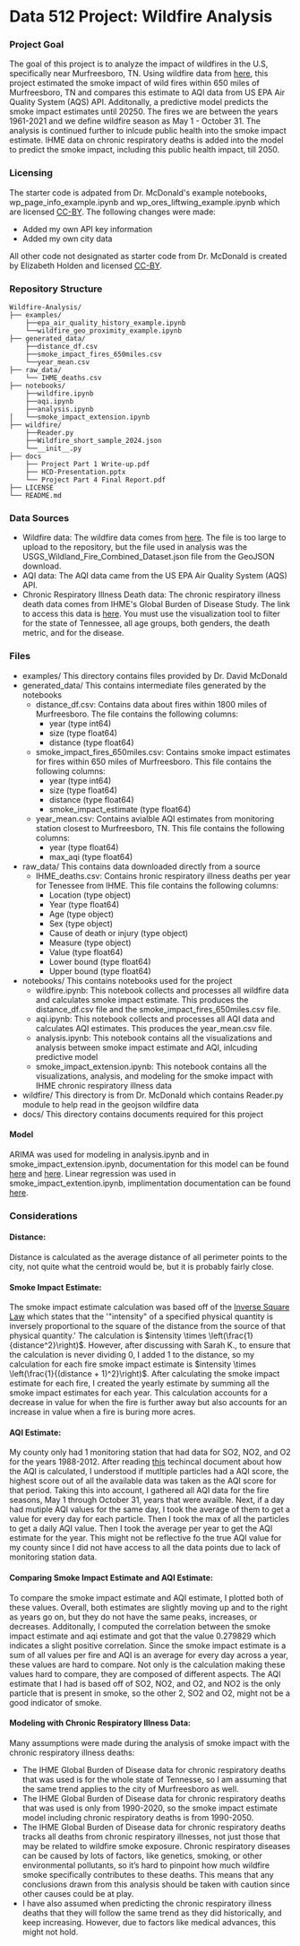 # Data 512 Project: Wildfire Analysis

### Project Goal

The goal of this project is to analyze the impact of wildfires in the U.S, specifically near Murfreesboro, TN. Using wildfire data from [here](https://www.sciencebase.gov/catalog/item/61aa537dd34eb622f699df81), this project estimated the smoke impact of wild fires within 650 miles of Murfreesboro, TN and compares this estimate to AQI data from US EPA Air Quality System (AQS) API. Additonally, a predictive model predicts the smoke impact estimates until 20250. The fires we are between the years 1961-2021 and we define wildfire season as May 1 - October 31. The analysis is continued further to inlcude public health into the smoke impact estimate. IHME data on chronic respiratory deaths is added into the model to predict the smoke impact, including this public health impact, till 2050.

### Licensing
The starter code is adpated from Dr. McDonald's example notebooks, wp_page_info_example.ipynb and wp_ores_liftwing_example.ipynb which are licensed [CC-BY](https://creativecommons.org/licenses/by/4.0/). The following changes were made:
- Added my own API key information
- Added my own city data

All other code not designated as starter code from Dr. McDonald is created by Elizabeth Holden and licensed [CC-BY](https://creativecommons.org/licenses/by/4.0/).

### Repository Structure

```plaintext
Wildfire-Analysis/
├── examples/
    ├──epa_air_quality_history_example.ipynb
    └──wildfire_geo_proximity_example.ipynb
├── generated_data/
    ├──distance_df.csv
    ├──smoke_impact_fires_650miles.csv
    └──year_mean.csv
├── raw_data/
    └── IHME_deaths.csv
├── notebooks/
    ├──wildfire.ipynb
    ├──aqi.ipynb
    ├──analysis.ipynb
│   └──smoke_impact_extension.ipynb
├── wildfire/
    ├──Reader.py
    ├──Wildfire_short_sample_2024.json
    └──__init__.py
├── docs
    ├── Project Part 1 Write-up.pdf
    ├── HCD-Presentation.pptx
    └── Project Part 4 Final Report.pdf
├── LICENSE
└── README.md
```
### Data Sources
- Wildfire data: The wildfire data comes from [here](https://www.sciencebase.gov/catalog/item/61aa537dd34eb622f699df81). The file is too large to upload to the repository, but the file used in analysis was the USGS_Wildland_Fire_Combined_Dataset.json file from the GeoJSON download.
- AQI data: The AQI data came from the US EPA Air Quality System (AQS) API.
- Chronic Respiratory Illness Death data: The chronic respiratory illness death data comes from IHME's Global Burden of Disease Study. The link to access this data is [here](https://vizhub.healthdata.org/gbd-compare/). You must use the visualization tool to filter for the state of Tennessee, all age groups, both genders, the death metric, and for the disease.

### Files
- examples/ This directory contains files provided by Dr. David McDonald
- generated_data/ This contains intermediate files generated by the notebooks
    - distance_df.csv: Contains data about fires within 1800 miles of Murfreesboro. The file contains the following columns:
        - year (type int64)
        - size (type float64)
        - distance (type float64)
    - smoke_impact_fires_650miles.csv: Contains smoke impact estimates for fires within 650 miles of Murfreesboro. This file contains the following columns:
        - year (type int64)
        - size (type float64)
        - distance (type float64)
        - smoke_impact_estimate (type float64)
    - year_mean.csv: Contains avialble AQI estimates from monitoring station closest to Murfreesboro, TN. This file contains the following columns:
        - year (type float64)
        - max_aqi (type float64)
- raw_data/ This contains data downloaded directly from a source
    - IHME_deaths.csv: Contains hronic respiratory illness deaths per year for Tenessee from IHME. This file contains the following columns:
        - Location (type object)
        - Year (type float64)
        - Age (type object)
        - Sex (type object)
        - Cause of death or injury (type object)
        - Measure (type object)
        - Value (type float64)
        - Lower bound (type float64)
        - Upper bound (type float64)
- notebooks/ This contains notebooks used for the project
    - wildfire.ipynb: This notebook collects and processes all wildfire data and calculates smoke impact estimate. This produces the distance_df.csv file and the smoke_impact_fires_650miles.csv file.
    - aqi.ipynb: This notebook collects and processes all AQI data and calculates AQI estimates. This produces the year_mean.csv file.
    - analysis.ipynb: This notebook contains all the visualizations and analysis between smoke impact estimate and AQI, inlcuding predictive model
    - smoke_impact_extension.ipynb: This notebook contains all the visualizations, analysis, and modeling for the smoke impact with IHME chronic respiratory illness data
- wildfire/ This directory is from Dr. McDonald which contains Reader.py module to help read in the geojson wildfire data
- docs/ This directory contains documents required for this project

#### Model
ARIMA was used for modeling in analysis.ipynb and in smoke_impact_extension.ipynb, documentation for this model can be found [here](https://en.wikipedia.org/wiki/Autoregressive_integrated_moving_average) and [here](https://www.statsmodels.org/stable/generated/statsmodels.tsa.arima.model.ARIMA.html). Linear regression was used in smoke_impact_extention.ipynb, implimentation documentation can be found [here](https://scikit-learn.org/1.5/modules/generated/sklearn.linear_model.LinearRegression.html).


### Considerations
#### Distance:
Distance is calculated as the average distance of all perimeter points to the city, not quite what the centroid would be, but it is probably fairly close.
#### Smoke Impact Estimate:
The smoke impact estimate calculation was based off of the [Inverse Square Law](https://en.wikipedia.org/wiki/Inverse-square_law) which states that the '"intensity" of a specified physical quantity is inversely proportional to the square of the distance from the source of that physical quantity.' The calculation is $intensity \times \left(\frac{1}{distance^2}\right)$. However, after discussing with Sarah K., to ensure that the calculation is never dividing 0, I added 1 to the distance, so my calculation for each fire smoke impact estimate is $intensity \times \left(\frac{1}{(distance + 1)^2}\right)$. After calculating the smoke impact estimate for each fire, I created the yearly estimate by summing all the smoke impact estimates for each year. This calculation accounts for a decrease in value for when the fire is further away but also accounts for an increase in value when a fire is buring more acres.
#### AQI Estimate:
My county only had 1 monitoring station that had data for SO2, NO2, and O2 for the years 1988-2012. After reading [this](https://document.airnow.gov/technical-assistance-document-for-the-reporting-of-daily-air-quailty.pdf) techincal document about how the AQI is calculated, I understood if mutltiple particles had a AQI score, the highest score out of all the available data was taken as the AQI score for that period. Taking this into account, I gathered all AQI data for the fire seasons, May 1 through October 31, years that were availble. Next, if a day had mutiple AQI values for the same day, I took the average of them to get a value for every day for each particle. Then I took the max of all the particles to get a daily AQI value. Then I took the average per year to get the AQI estimate for the year. This might not be reflective fo the true AQI value for my county since I did not have access to all the data points due to lack of monitoring station data.
#### Comparing Smoke Impact Estimate and AQI Estimate:
To compare the smoke impact estimate and AQI estimate, I plotted both of these values. Overall, both estimates are slightly moving up and to the right as years go on, but they do not have the same peaks, increases, or decreases. Additonally, I computed the correlation between the smoke impact estimate and aqi estimate and got that the value 0.279829 which indicates a slight positive correlation. Since the smoke impact estimate is a sum of all values per fire and AQI is an average for every day across a year, these values are hard to compare. Not only is the calculation making these values hard to compare, they are composed of different aspects. The AQI estimate that I had is based off of SO2, NO2, and O2, and NO2 is the only particle that is present in smoke, so the other 2, SO2 and O2, might not be a good indicator of smoke.
#### Modeling with Chronic Respiratory Illness Data:
Many assumptions were made during the analysis of smoke impact with the chronic respiratory illness deaths:
- The IHME Global Burden of Disease data for chronic respiratory deaths that was used is for the whole state of Tennesse, so I am assuming that the same trend applies to the city of Murfreesboro as well.
- The IHME Global Burden of Disease data for chronic respiratory deaths that was used is only from 1990-2020, so the smoke impact estimate model including chronic respiratory deaths is from 1990-2050.
- The IHME Global Burden of Disease data for chronic respiratory deaths tracks all deaths from chronic respiratory illnesses, not just those that may be related to wildfire smoke exposure. Chronic respiratory diseases can be caused by lots of factors, like genetics, smoking, or other environmental pollutants, so it’s hard to pinpoint how much wildfire smoke specifically contributes to these deaths. This means that any conclusions drawn from this analysis should be taken with caution since other causes could be at play.
- I have also assumed when predicting the chronic respiratory illness deaths that they will follow the same trend as they did historically, and keep increasing. However, due to factors like medical advances, this might not hold.
